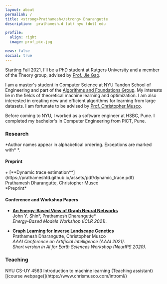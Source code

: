 ```yaml
---
layout: about
permalink: /
title: <strong>Prathamesh</strong> Dharangutte
description:  prathamesh.d (at) nyu (dot) edu

profile:
  align: right
  image: prof_pic.jpg

news: false
social: true
---
```


Starting Fall 2021, I'll be a PhD student at Rutgers University and a member of the Theory group, advised by [Prof. Jie Gao](https://sites.rutgers.edu/jie-gao/about/).


I am a master's student in Computer Science at NYU Tandon School of Engineering and part of the [Algorithms and Foundations Group](https://csefoundations.engineering.nyu.edu/). My interests lie in the fields of theoretical machine learning and optimization. I am also interested in creating new and efficient algorithms for learning from large datasets. I am fortunate to be advised by [Prof. Christopher Musco](https://www.chrismusco.com/). 

Before coming to NYU, I worked as a software engineer at HSBC, Pune. I completed my bachelor's in Computer Engineering from PICT, Pune.


<h3>Research</h3>
*Author names appear in alphabetical ordering. Exceptions are marked with* *.   <br/>

<h4>Preprint</h4>
+ [**Dynamic trace estimation**](https://prathameshtd.github.io/assets/pdf/dynamic_trace.pdf) <br/>
Prathamesh Dharangutte, Christopher Musco <br/>
*Preprint* <br/>

<h4>Conference and Workshop Papers</h4>

+ [**An Energy-Based View of Graph Neural Networks**](https://arxiv.org/abs/2104.13492) <br/>
John Y. Shin\*, Prathamesh Dharangutte\*  <br/>
*Energy-Based Models Workshop (ICLR 2021).* <br/>


+ [**Graph Learning for Inverse Landscape Genetics**](https://arxiv.org/abs/2006.12334) <br/>
Prathamesh Dharangutte, Christopher Musco <br/>
*AAAI Conference on Artificial Intelligence (AAAI 2021).* <br/>
*Short version in AI for Earth Sciences Workshop (NeurIPS 2020).*<br/>


<h3>Teaching</h3>
NYU CS-UY 4563 Introduction to machine learning (Teaching assistant)[(course webpage)](https://www.chrismusco.com/introml/)

